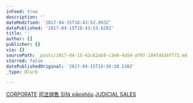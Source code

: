 ```yaml
---
inFeed: true
description: ''
dateModified: '2017-04-15T18:43:52.993Z'
datePublished: '2017-04-15T18:43:53.620Z'
title: ''
author: []
publisher: {}
via: {}
sourcePath: _posts/2017-04-15-42c62ab9-c3e0-4a54-a797-104fd436ff73.md
starred: false
datePublishedOriginal: '2017-04-15T18:36:38.538Z'
_type: Blurb

---
```

[CORPORATE][0]
[司法销售 Sīfǎ xiāoshòu][0]
[JUDICIAL SALES][0]

[0]: http://welcomepaulosilvaesousa.blogspot.pt/
